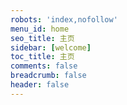 ```yaml
---
robots: 'index,nofollow'
menu_id: home
seo_title: 主页
sidebar: [welcome]
toc_title: 主页
comments: false
breadcrumb: false
header: false
---
```

